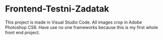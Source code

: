 # Frontend-Testni-Zadatak

This project is made in Visual Studio Code.
All images crop in Adobe Photoshop CS6.
Have use no one frameworks because this is my first whole front end project.
